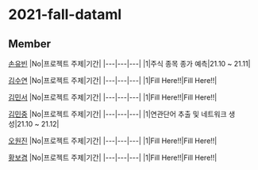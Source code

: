 # 2021-fall-dataml

## Member

[손유빈](https://github.com/YubeenSon)
|No|프로젝트 주제|기간|
|---|---|---|
|1|주식 종목 종가 예측|21.10 ~ 21.11|

[김수연](https://github.com/happiesoo41)
|No|프로젝트 주제|기간|
|---|---|---|
|1|Fill Here!!|Fill Here!!|

[김민서](https://github.com/ms9648)
|No|프로젝트 주제|기간|
|---|---|---|
|1|Fill Here!!|Fill Here!!|

[김민중](https://github.com/solbat)
|No|프로젝트 주제|기간|
|---|---|---|
|1|연관단어 추출 및 네트워크 생성|21.10 ~ 21.12|

[오원진](https://github.com/keepproceeding)
|No|프로젝트 주제|기간|
|---|---|---|
|1|Fill Here!!|Fill Here!!|

[황보겸](https://github.com/aerojohn1223)
|No|프로젝트 주제|기간|
|---|---|---|
|1|Fill Here!!|Fill Here!!|
